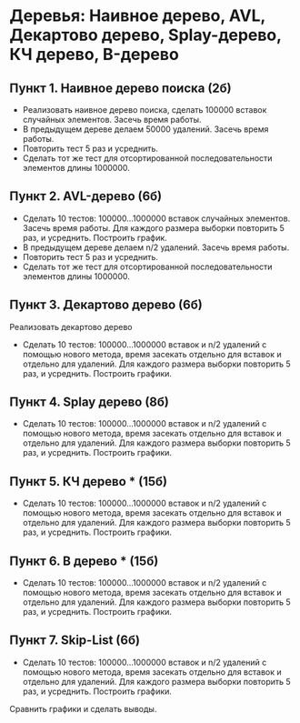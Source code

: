 # Деревья: Наивное дерево, AVL, Декартово дерево, Splay-дерево, КЧ дерево, B-дерево

## Пункт 1. Наивное дерево поиска (2б)
* Реализовать наивное дерево поиска, сделать 100000 вставок случайных элементов. Засечь время работы. 
* В предыдущем дереве делаем 50000 удалений. Засечь время работы. 
* Повторить тест 5 раз и усреднить.
* Сделать тот же тест для отсортированной последовательности элементов длины 1000000.

## Пункт 2. AVL-дерево (6б)
*  Сделать 10 тестов: 100000...1000000 вставок случайных элементов. Засечь время работы. Для каждого размера выборки повторить 5 раз, и усреднить.
   Построить график.
* В предыдущем дереве делаем n/2 удалений. Засечь время работы. 
* Повторить тест 5 раз и усреднить.
* Сделать тот же тест для отсортированной последовательности элементов длины 1000000.

## Пункт 3. Декартово дерево (6б)
Реализовать декартово дерево
* Сделать 10 тестов: 100000...1000000 вставок и n/2 удалений c помощью нового метода, время засекать отдельно для вставок и отдельно для удалений. Для каждого размера выборки повторить 5 раз, и усреднить.
  Построить графики.
 
## Пункт 4. Splay дерево (8б)
* Сделать 10 тестов: 100000...1000000 вставок и n/2 удалений c помощью нового метода, время засекать отдельно для вставок и отдельно для удалений. Для каждого размера выборки повторить 5 раз, и усреднить.
  Построить графики.
## Пункт 5. КЧ дерево * (15б)
* Сделать 10 тестов: 100000...1000000 вставок и n/2 удалений c помощью нового метода, время засекать отдельно для вставок и отдельно для удалений. Для каждого размера выборки повторить 5 раз, и усреднить.
  Построить графики.
## Пункт 6. B дерево * (15б)
* Сделать 10 тестов: 100000...1000000 вставок и n/2 удалений c помощью нового метода, время засекать отдельно для вставок и отдельно для удалений. Для каждого размера выборки повторить 5 раз, и усреднить.
  Построить графики.
## Пункт 7. Skip-List (6б)
* Сделать 10 тестов: 100000...1000000 вставок и n/2 удалений c помощью нового метода, время засекать отдельно для вставок и отдельно для удалений. Для каждого размера выборки повторить 5 раз, и усреднить.
  Построить графики.

Cравнить графики и сделать выводы.
